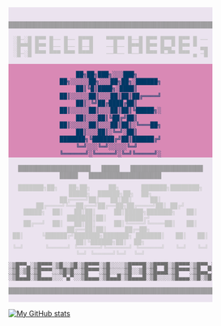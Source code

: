 <!--
color pallete:
rgb(16, 161, 157) // #10A19D
rgb(84, 3, 117) // #540375
rgb(255, 112, 0) // #FF7000
rgb(255, 191, 0) // #FFBF00

**luigirazum/luigirazum** is a ✨ _special_ ✨ repository because its `README.md` (this file) appears on your GitHub profile.

Here are some ideas to get you started:

- 🔭 I’m currently working on ...
- 🌱 I’m currently learning ...
- 👯 I’m looking to collaborate on ...
- 🤔 I’m looking for help with ...
- 💬 Ask me about ...
- 📫 How to reach me: ...
- 😄 Pronouns: ...
- ⚡ Fun fact: ...
-->
<div align="center" style="width: 80%">
<pre style="background-color: rgba(84, 3, 117, 0.1);"><code style="color: black;">
<p style="color: rgba(140, 140, 140, 0.8); margin: 0; padding: 0; line-height: 1.2;">
███████████████████████████████████████████████████████████████████████████████████████
</p><p style="color: #c4c4c4; margin: 0 0 1em 0; padding: 0; line-height: 1.2;">
░█─░█ █▀▀ █── █── █▀▀█ 　 ▀▀█▀▀ █──█ █▀▀ █▀▀█ █▀▀ █ ──
░█▀▀█ █▀▀ █── █── █──█ 　 ──█── █▀▀█ █▀▀ █▄▄▀ █▀▀ ▀ ▄▄
░█─░█ ▀▀▀ ▀▀▀ ▀▀▀ ▀▀▀▀ 　 ──▀── ▀──▀ ▀▀▀ ▀─▀▀ ▀▀▀ ▄ ─█
</p><p style="margin: 0; padding: 0 4em; color: #003865; background-color: rgb(217, 137, 181); display: inline-block;line-height: 1.2;">
██╗██╗███╗░░░███╗  ██╗░░░░░██╗░░░██╗██╗░██████╗
██║╚█║████╗░████║  ██║░░░░░██║░░░██║██║██╔════╝
██║░╚╝██╔████╔██║  ██║░░░░░██║░░░██║██║╚█████╗░
██║░░░██║╚██╔╝██║  ██║░░░░░██║░░░██║██║░╚═══██╗
██║░░░██║░╚═╝░██║  ███████╗╚██████╔╝██║██████╔╝
╚═╝░░░╚═╝░░░░░╚═╝  ╚══════╝░╚═════╝░╚═╝╚═════╝░
</p><p style="color: rgba(140, 140, 140, 0.8); margin: 0; padding: 0; line-height: 1.2;">
████████████████████   █████   ████████████████████   █████   ████████████████████
</p><p style="color: #cacaca;  margin: 0; padding: 0; line-height: 1; letter-spacing: 0;">
███████╗██╗   ██╗██╗     ██╗      ███████╗████████╗ █████╗  ██████╗██╗  ██╗
██╔════╝██║   ██║██║     ██║      ██╔════╝╚══██╔══╝██╔══██╗██╔════╝██║ ██╔╝
█████╗  ██║   ██║██║     ██║█████╗███████╗   ██║   ███████║██║     █████╔╝ 
██╔══╝  ██║   ██║██║     ██║╚════╝╚════██║   ██║   ██╔══██║██║     ██╔═██╗ 
██║     ╚██████╔╝███████╗███████╗ ███████║   ██║   ██║  ██║╚██████╗██║  ██╗
╚═╝      ╚═════╝ ╚══════╝╚══════╝ ╚══════╝   ╚═╝   ╚═╝  ╚═╝ ╚═════╝╚═╝  ╚═╝
</p><p style="color: #6f6f6f; margin: 0; padding: 0; line-height: 0.95;">
░▒█▀▀▄░▒█▀▀▀░▒█░░▒█░▒█▀▀▀░▒█░░░░▒█▀▀▀█░▒█▀▀█░▒█▀▀▀░▒█▀▀▄░░
░▒█░▒█░▒█▀▀▀░░▒█▒█░░▒█▀▀▀░▒█░░░░▒█░░▒█░▒█▄▄█░▒█▀▀▀░▒█▄▄▀░░
░▒█▄▄█░▒█▄▄▄░░░▀▄▀░░▒█▄▄▄░▒█▄▄█░▒█▄▄▄█░▒█░░░░▒█▄▄▄░▒█░▒█░░
</p><p style="color: rgba(140, 140, 140, 0.8); margin: 0; padding: 0; line-height: 1.2;">
███████████████████████████████████████████████████████████████████████████████████████
</p>
</code></pre>
</div>

[![My GitHub stats](https://github-readme-stats.vercel.app/api?username=luigirazum&count_private=true&theme=transparent)](https://github.com/luigirazum/github-readme-stats)